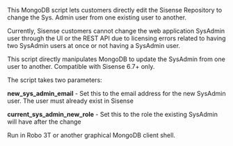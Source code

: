 This MongoDB script lets customers directly edit the Sisense Repository to change the Sys. Admin user from one existing user to another.

Currently, Sisense customers cannot change the web application SysAdmin user through the UI or the REST API due to licensing errors related to having two SysAdmin users at once or not having a SysAdmin user.

This script directly manipulates MongoDB to update the SysAdmin from one user to another. Compatible with Sisense 6.7+ only.

The script takes two parameters:

<b>new_sys_admin_email</b> - Set this to the email address for the new SysAdmin user. The user must already exist in Sisense

<b>current_sys_admin_new_role</b> - Set this to the role the existing SysAdmin will have after the change

Run in Robo 3T or another graphical MongoDB client shell.
